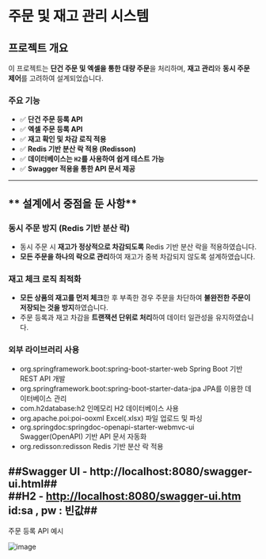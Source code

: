 #  주문 및 재고 관리 시스템

##  프로젝트 개요
이 프로젝트는 **단건 주문 및 엑셀을 통한 대량 주문**을 처리하며, **재고 관리**와 **동시 주문 제어**를 고려하여 설계되었습니다.

###  **주요 기능**
- ✅ **단건 주문 등록 API**
- ✅ **엑셀 주문 등록 API**
- ✅ **재고 확인 및 차감 로직 적용**
- ✅ **Redis 기반 분산 락 적용 (Redisson)**
- ✅ **데이터베이스는 `H2`를 사용하여 쉽게 테스트 가능**
- ✅ **Swagger 적용을 통한 API 문서 제공**

---

## ** 설계에서 중점을 둔 사항**
### **동시 주문 방지 (Redis 기반 분산 락)**
- 동시 주문 시 **재고가 정상적으로 차감되도록** Redis 기반 분산 락을 적용하였습니다.
- **모든 주문을 하나의 락으로 관리**하여 재고가 중복 차감되지 않도록 설계하였습니다.

###  **재고 체크 로직 최적화**
- **모든 상품의 재고를 먼저 체크**한 후 부족한 경우 주문을 차단하여 **불완전한 주문이 저장되는 것을 방지**하였습니다.
- 주문 등록과 재고 차감을 **트랜잭션 단위로 처리**하여 데이터 일관성을 유지하였습니다.

###  **외부 라이브러리 사용**
- org.springframework.boot:spring-boot-starter-web	Spring Boot 기반 REST API 개발
- org.springframework.boot:spring-boot-starter-data-jpa	JPA를 이용한 데이터베이스 관리
- com.h2database:h2	인메모리 H2 데이터베이스 사용
- org.apache.poi:poi-ooxml Excel(.xlsx) 파일 업로드 및 파싱
- org.springdoc:springdoc-openapi-starter-webmvc-ui		Swagger(OpenAPI) 기반 API 문서 자동화
- org.redisson:redisson	Redis 기반 분산 락 적용

 ##Swagger UI - http://localhost:8080/swagger-ui.html##  
 ##H2 - [http://localhost:8080/swagger-ui.htm](http://localhost:8080/h2-console) id:sa , pw : 빈값##
---

주문 등록 API 예시

![image](https://github.com/user-attachments/assets/8245fdd3-23fe-4a20-bfe4-ef982514964d)
